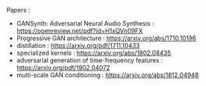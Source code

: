 



Papers : 

* GANSynth: Adversarial Neural Audio Synthesis : https://openreview.net/pdf?id=H1xQVn09FX
* Progressive GAN architecture : https://arxiv.org/abs/1710.10196
* distillation : https://arxiv.org/pdf/1711.10433
* specialized kernels : https://arxiv.org/abs/1802.08435
* adversarial generation of time-frequency features : https://arxiv.org/pdf/1902.04072
* multi-scale GAN conditioning : https://arxiv.org/abs/1812.04948